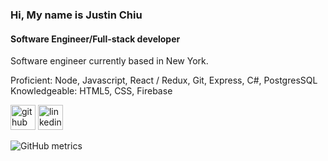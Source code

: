 ### Hi, My name is Justin Chiu
#### Software Engineer/Full-stack developer
Software engineer currently based in New York.

Proficient: Node, Javascript, React / Redux, Git, Express, C#, PostgresSQL
Knowledgeable: HTML5, CSS, Firebase



[<img src='https://cdn.jsdelivr.net/npm/simple-icons@3.0.1/icons/github.svg' alt='github' height='40'>](https://github.com/justinchiu25)  [<img src='https://cdn.jsdelivr.net/npm/simple-icons@3.0.1/icons/linkedin.svg' alt='linkedin' height='40'>](https://www.linkedin.com/in/justinchiu25/)  

![GitHub metrics](https://metrics.lecoq.io/justinchiu25)  

